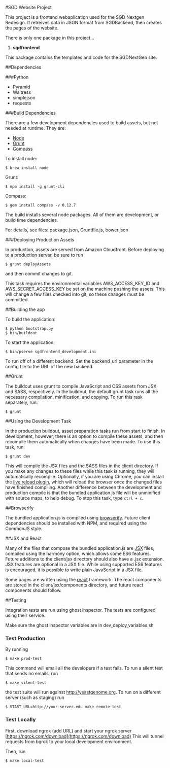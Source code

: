 #SGD Website Project

This project is a frontend webaplication used for the SGD Nextgen Redesign. It retreives data in JSON format from
SGDBackend, then creates the pages of the website.

There is only one package in this project...

1. **sgdfrontend**

 This package contains the templates and code for the SGDNextGen site.
 
##Dependencies

###Python

* Pyramid
* Waitress
* simplejson
* requests


###Build Dependencies

There are a few development dependencies used to build assets, but not needed at runtime.  They are:

* [Node](http://nodejs.org/)
* [Grunt](http://gruntjs.com/)
* [Compass](http://compass-style.org/)

To install node:

    $ brew install node

Grunt:

    $ npm install -g grunt-cli

Compass:

    $ gem install compass -v 0.12.7

The build installs several node packages.  All of them are development, or build time dependencies.

For details, see files: package.json, Gruntfile.js, bower.json

###Deploying Production Assets

In production, assets are served from Amazon Cloudfront.  Before deploying to a production server, be sure to run 

    $ grunt deployAssets

and then commit changes to git.

This task requires the environmental variables AWS_ACCESS_KEY_ID and AWS_SECRET_ACCESS_KEY be set on the machine pushing the assets.  This will change a few files checked into git, so these changes must be committed.

##Building the app

To build the application:

    $ python bootstrap.py
    $ bin/buildout
    
To start the application:

    $ bin/pserve sgdfrontend_development.ini

To run off of a different backend:
Set the backend_url parameter in the config file to the URL of the new backend.

##Grunt

The buildout uses grunt to compile JavaScript and CSS assets from JSX and SASS, respectively.  In the buildout, the default grunt task runs all the necessary compilation, minification, and copying.  To run this rask separately, run:

    $ grunt

##Using the Development Task

In the production buildout, asset preparation tasks run from start to finish.  In development, however, there is an option to compile these assets, and then recompile them automatically when changes have been made.  To use this task, run:

    $ grunt dev

This will compile the JSX files and the SASS files in the client directory.  If you make any changes to these files while this task is running, they will automatically recompile.  Optionally, if you are using Chrome, you can install the [live reload plugin](https://chrome.google.com/webstore/detail/livereload/jnihajbhpnppcggbcgedagnkighmdlei?hl=en), which will reload the browser once the changed files have finished compiling.  Another difference between the development and production compile is that the bundled application.js file will be unminified with source maps, to help debug.  To stop this task, type `ctrl + c`.

##Browserify

The bundled application.js is compiled using [browserify](http://browserify.org/).  Future client dependencies should be installed with NPM, and required using the CommonJS style.

##JSX and React

Many of the files that compose the bundled application.js are [JSX](http://jsx.github.io/) files, compiled using the harmony option, which allows some ES6 features.  Future additions to the client/jsx directory should also have a .jsx extension.  JSX features are optional in a JSX file.  While using supported ES6 features is encouraged, it is possible to write plain JavaScript in a JSX file.

Some pages are written using the [react](http://facebook.github.io/react/) framework.  The react components are stored in the client/jsx/components directory, and future react components should follow.

##Testing

Integration tests are run using ghost inspector.  The tests are configured using their service.

Make sure the ghost inspector variables are in dev_deploy_variables.sh

### Test Production

By running

    $ make prod-test

This command will email all the developers if a test fails.  To run a silent test that sends no emails, run

    $ make silent-test

the test suite will run against http://yeastgenome.org.  To run on a different server (such as staging) run

    $ START_URL=http://your-server.edu make remote-test

### Test Locally

First, download ngrok (add URL) and start your ngrok server [https://ngrok.com/download](https://ngrok.com/download) This will tunnel requests from bgrok to your local development environment.

Then, run

    $ make local-test
